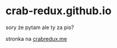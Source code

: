 # crab-redux.github.io
sory że pytam ale ty za pis?

stronka na [crabredux.me](http://crabredux.me)
